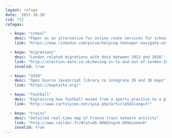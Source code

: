 ```yaml
---
layout: rafaga
date: '2017-10-20'
rid: 722
rafagas:

  - keyw: "school"
    desc: "Paper as an alternative for online route services for school trips"
    link: "https://www.linkedin.com/pulse/helping-teenager-navigate-unfamiliar-bus-network-hugo-l--1/"

  - keyw: "migrations"
    desc: "London related migrations with data between 2013 and 2016"
    link: "http://election-data.co.uk/moving-in-to-and-out-of-london-2013-2016"
    invalid: true

  - keyw: "2d3d"
    desc: "Open Source JavaScript library to integrate 2D and 3D maps"
    link: "https://maptalks.org/"

  - keyw: "football"
    desc: "Explaining how football moved from a sports practice to a global movement"
    link: "http://www.cartolycee.net/spip.php?article92&lang=fr"

  - keyw: "trains"
    desc: "Detailed real-time map of France train network activity"
    link: "http://www.raildar.fr/#lat=46.808&lng=6.899&zoom=6"
    invalid: true
---
```

